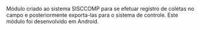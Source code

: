 Módulo criado ao sistema SISCCOMP para se efetuar registro de colétas no campo e posteriormente exporta-las para o sistema de controle. Este módulo foi desenvolvido em Android.